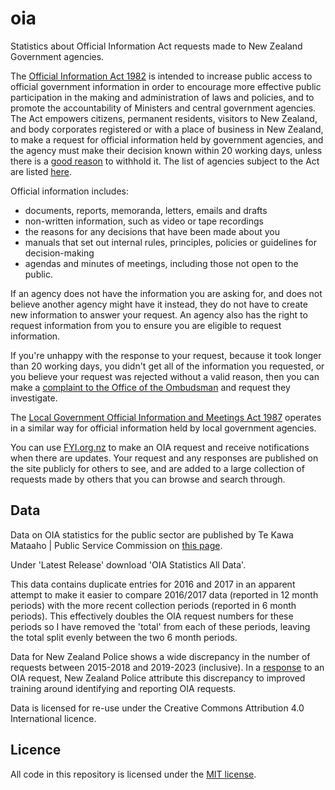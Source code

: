 # oia
Statistics about Official Information Act requests made to New Zealand Government agencies.

The [Official Information Act 1982](https://www.legislation.govt.nz/act/public/1982/0156/latest/DLM65364.html) is intended to increase public access to official government information in order to encourage more effective public participation in the making and administration of laws and policies, and to promote the accountability of Ministers and central government agencies. The Act empowers citizens, permanent residents, visitors to New Zealand, and body corporates registered or with a place of business in New Zealand, to make a request for official information held by government agencies, and the agency must make their decision known within 20 working days, unless there is a [good reason](https://www.legislation.govt.nz/act/public/1982/0156/latest/whole.html#DLM65366) to withhold it. The list of agencies subject to the Act are listed [here](https://legislation.govt.nz/act/public/1982/0156/latest/DLM65921.html).

Official information includes:

- documents, reports, memoranda, letters, emails and drafts
- non-written information, such as video or tape recordings
- the reasons for any decisions that have been made about you
- manuals that set out internal rules, principles, policies or guidelines for decision-making
- agendas and minutes of meetings, including those not open to the public.

If an agency does not have the information you are asking for, and does not believe another agency might have it instead, they do not have to create new information to answer your request. An agency also has the right to request information from you to ensure you are eligible to request information.

If you're unhappy with the response to your request, because it took longer than 20 working days, you didn't get all of the information you requested, or you believe your request was rejected without a valid reason, then you can make a [complaint to the Office of the Ombudsman](https://www.ombudsman.parliament.nz/get-help-public/make-complaint-members-public) and request they investigate.

The [Local Government Official Information and Meetings Act 1987](https://legislation.govt.nz/act/public/1987/0174/latest/DLM122242.html) operates in a similar way for official information held by local government agencies.

You can use [FYI.org.nz](https://fyi.org.nz/) to make an OIA request and receive notifications when there are updates. Your request and any responses are published on the site publicly for others to see, and are added to a large collection of requests made by others that you can browse and search through. 

## Data
Data on OIA statistics for the public sector are published by Te Kawa Mataaho | Public Service Commission on [this page](https://www.publicservice.govt.nz/guidance/official-information/oia-statistics/). 

Under 'Latest Release' download 'OIA Statistics All Data'. 

This data contains duplicate entries for 2016 and 2017 in an apparent attempt to make it easier to compare 2016/2017 data (reported in 12 month periods) with the more recent collection periods (reported in 6 month periods). This effectively doubles the OIA request numbers for these periods so I have removed the 'total' from each of these periods, leaving the total split evenly between the two 6 month periods. 

Data for New Zealand Police shows a wide discrepancy in the number of requests between 2015-2018 and 2019-2023 (inclusive). In a [response](docs/IR-01-23-25549.pdf) to an OIA request, New Zealand Police attribute this discrepancy to improved training around identifying and reporting OIA requests.

Data is licensed for re-use under the Creative Commons Attribution 4.0 International licence.

## Licence

All code in this repository is licensed under the [MIT license](LICENSE).